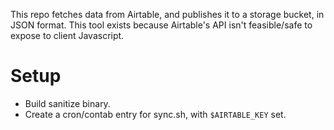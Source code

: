 This repo fetches data from Airtable, and publishes it to a storage bucket, in JSON format.
This tool exists because Airtable's API isn't feasible/safe to expose to client Javascript.

# Setup

* Build sanitize binary.
* Create a cron/contab entry for sync.sh, with `$AIRTABLE_KEY` set.
